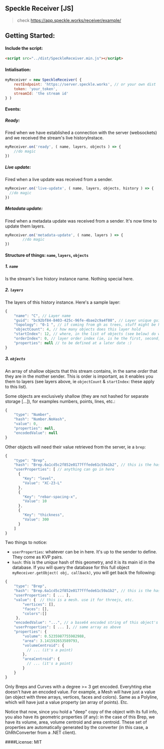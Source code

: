 ## Speckle Receiver [JS]

> check https://app.speckle.works/receiver/example/

## Getting Started:
#### Include the script: 
```html
<script src="../dist/SpeckleReceiver.min.js"></script>
```

#### Intialisation: 

```javascript
myReceiver = new SpeckleReceiver( { 
    restEndpoint: 'https://server.speckle.works', // or your own dist
    token: 'your_token',
    streamId: 'the stream id'
} )
```

#### Events:
##### Ready:
Fired when we have established a connection with the server (websockets) and we received the stream's live historyInstace.
```javascript
myReceiver.on('ready', ( name, layers, objects ) => { 
    //do magic
})
```

##### Live update:

Fired when a live update was received from a sender.

```javascript
myReceiver.on('live-update', ( name, layers, objects, history ) => { 
  //do magic
})
```

##### Metadata update:
Fired when a metadata update was received from a sender. It's now time to update them layers. 
```javascript
myReceiver.on('metadata-update', ( name, layers ) => { 
        //do magic
})
```

#### Structure of things: `name`, `layers`, `objects`
##### 1. `name`
Is the stream's live history instance name. Nothing special here.

##### 2. `layers`
The layers of this history instance. Here's a sample layer:
```javascript
{
    "name": "C", // Layer name
    "guid": "bc92bf84-8403-425c-96fe-4bae2c9a4f08", // Layer unique guid from the sender, wherever he is
    "topology": "0-1 ", // if coming from gh as trees, stuff might be here
    "objectCount": 4, // how many objects does this layer hold
    "startIndex": 12, // where, in the list of objects (see below) do we start counting the above count
    "orderIndex": 0, // layer order index (ie, is he the first, second, third?)
    "properties": null // to be defined at a later date :) 
}
```

##### 3. `objects`
An array of shallow objects that this stream contains, in the same *order* that they are in the mother sender. This is order is important, as it enables you them to layers (see layers above, ie `objectCount` & `startIndex`: these apply to this list).

Some objects are exclusively shallow (they are not hashed for separate storage [...]), for examples numbers, points, lines, etc.: 
```javascript
{
    "type": "Number",
    "hash": "Number.NoHash",
    "value": 0,
    "properties": null,
    "encodedValue": null
}
```

Other objects will need their value retrieved from the server, ie a `brep`:
```javascript
{
    "type": "Brep",
    "hash": "Brep.6a1cd5c2f852e0177fffede61c59a1b2", // this is the hash
    "userProperties": [ // anything can go in here
      {
        "Key": "level",
        "Value": "XC-23-L"
      },
      {
        "Key": "rebar-spacing-x",
        "Value": 10
      },
      {
        "Key": "thickness",
        "Value": 300
      }
    ]
}
```

Two things to notice: 
- `userProperties`: whatever can be in here. It's up to the sender to define. They come as KVP pairs.
- `hash`: this is the *unique* hash of this geometry, and it is its main id in the database. 
If you will query the database for this full object `myReceiver.getObject( obj, callback)`, you will get back the following: 

```javascript
{
    "type": "Brep",
    "hash": "Brep.6a1cd5c2f852e0177fffede61c59a1b2", // this is the hash
    "userProperties": [ ... ],
    "value": {  // this is a mesh. use it for threejs, etc.
        "vertices": [],
        "faces": [],
        "colors":[]
     },
    "encodedValue": "...", // a base64 encoded string of this object's native tyoe. (you can deserialise this in, say Rhino, straigt as a brep if it comes from rhino.)
    "userProperties": [ ... ], // same array as above
    "properties": {
        "volume": 0.5235987755982988,
        "area": 3.141592653589793,
        "volumeCentroid": {
          // ... (it's a point)
        },
        "areaCentroid": {
          // ... (it's a point)
        }
    }
}
```
Only Breps and Curves with a degree >= 3 get encoded. Everyhting else doesn't have an encoded value. For example, a Mesh will have just a value (an object with three arrays, vertices, faces and colors). Same as a Polyline, which will have just a value property (an array of points). Etc. 

Notice that now, since you hold a "deep" copy of the object with its full info, you also have its geometric properties (if any): in the case of this Brep, we have its volume, area, volume centroid and area centroid. These set of properties are automatically generated by the converter (in this case, a GhRhConverter from a .NET client).

####License: MIT
